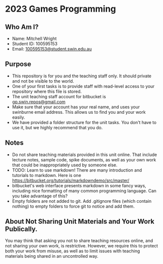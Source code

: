 # 2023 Games Programming

## Who Am I?

* Name: Mitchell Wright
* Student ID: 100595153
* Email: <100595153@student.swin.edu.au>

## Purpose

* This repository is for you and the teaching staff only. It should private and not be visible to the world.
* One of your first tasks is to provide staff with read-level access to your repository where this file is stored.
* The unit teaching staff account for bitbucket is gp.swin.repos@gmail.com
* Make sure that your account has your real name, and uses your swinburne email address. This allows us to find you and your work easily.
* We have provided a folder structure for the unit tasks. You don't have to use it, but we highly recommend that you do.

## Notes
* Do not share teaching materials provided in this unit online. That include lecture notes, sample code, spike documents, as well as your own work that could be inappropriately used by someone else.
* TODO: Learn to use markdown! There are many introduction and tutorials to markdown.
  Here is one https://bitbucket.org/tutorials/markdowndemo/src/master/
* bitbucket's web interface presents markdown in some fancy ways, including nice formatting of many common programming language. Can you take advantage of this?
* Empty folders are not added to git. Add .gitignore files (which contain nothing) to empty folders to force git to notice and add them.

## About Not Sharing Unit Materials and Your Work Publically.

You may think that asking you not to share teaching resources online, and not sharing your own work, is restrictive. However, we require this to protect both your work from misuse, as well as to limit issues with teaching materials being shared in an uncontrolled way.
